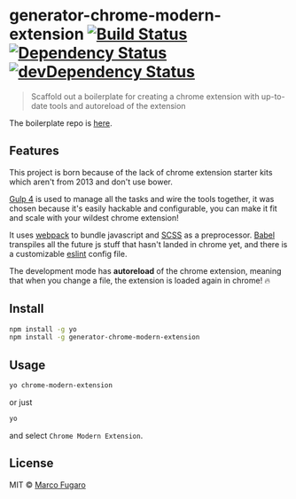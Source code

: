 # generator-chrome-modern-extension [![Build Status][travis-image]][travis-url] [![Dependency Status][daviddm-image]][daviddm-url] [![devDependency Status][daviddm-dev-image]][daviddm-dev-url]

> Scaffold out a boilerplate for creating a chrome extension with up-to-date tools and autoreload of the extension

The boilerplate repo is [here](https://github.com/marcofugaro/chrome-modern-extension-boilerplate).

## Features

This project is born because of the lack of chrome extension starter kits which aren't from 2013 and don't use bower.

[Gulp 4](https://github.com/gulpjs/gulp/tree/4.0) is used to manage all the tasks and wire the tools together, it was chosen because it's easily hackable and configurable, you can make it fit and scale with your wildest chrome extension!

It uses [webpack](https://webpack.js.org/) to bundle javascript and [SCSS](http://sass-lang.com/) as a preprocessor. [Babel](http://babeljs.io/) transpiles all the future js stuff that hasn't landed in chrome yet, and there is a customizable [eslint](https://eslint.org/) config file.

The development mode has **autoreload** of the chrome extension, meaning that when you change a file, the extension is loaded again in chrome! 🔥

## Install

```bash
npm install -g yo
npm install -g generator-chrome-modern-extension
```

## Usage

```bash
yo chrome-modern-extension
```
or just
```bash
yo
```
and select `Chrome Modern Extension`.

## License

MIT © [Marco Fugaro](marcofugaro.it)


[travis-image]: https://travis-ci.org/marcofugaro/generator-chrome-modern-extension.svg?branch=master
[travis-url]: https://travis-ci.org/marcofugaro/generator-chrome-modern-extension
[daviddm-image]: https://david-dm.org/marcofugaro/generator-chrome-modern-extension.svg
[daviddm-url]: https://david-dm.org/marcofugaro/generator-chrome-modern-extension
[daviddm-dev-image]: https://david-dm.org/marcofugaro/generator-chrome-modern-extension/dev-status.svg
[daviddm-dev-url]: https://david-dm.org/marcofugaro/generator-chrome-modern-extension/?type=dev

